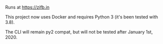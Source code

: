 Runs at https://zifb.in

This project now uses Docker and requires Python 3 (it's been tested with 3.8).

The CLI will remain py2 compat, but will not be tested after January 1st, 2020. 

